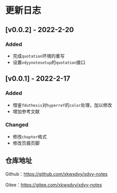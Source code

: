 # 更新日志
## [v0.0.2] - 2022-2-20
### Added
- 完成`quotation`环境的重写
- 设置`xdyynotesetup`的`quotation`接口

## [v0.0.1] - 2022-2-17

### Added
- 借鉴`fduthesis`对`hyperref`的`color`处理，加以修改
- 增加参考文献

### Changed
- 修改`chapter`格式
- 修改页眉页脚

## 仓库地址

Github：https://github.com/xkwxdyy/xdyy-notes

Gitee：https://gitee.com/xkwxdyy/xdyy-notes

